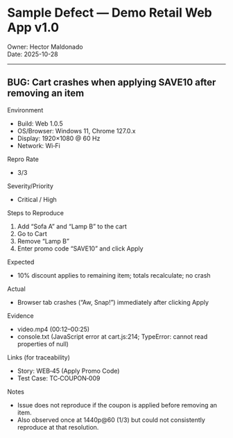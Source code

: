 # Sample Defect — Demo Retail Web App v1.0

Owner: Hector Maldonado  
Date: 2025-10-28

---

## BUG: Cart crashes when applying SAVE10 after removing an item

Environment
- Build: Web 1.0.5
- OS/Browser: Windows 11, Chrome 127.0.x
- Display: 1920×1080 @ 60 Hz
- Network: Wi‑Fi

Repro Rate
- 3/3

Severity/Priority
- Critical / High

Steps to Reproduce
1) Add “Sofa A” and “Lamp B” to the cart
2) Go to Cart
3) Remove “Lamp B”
4) Enter promo code “SAVE10” and click Apply

Expected
- 10% discount applies to remaining item; totals recalculate; no crash

Actual
- Browser tab crashes (“Aw, Snap!”) immediately after clicking Apply

Evidence
- video.mp4 (00:12–00:25)
- console.txt (JavaScript error at cart.js:214; TypeError: cannot read properties of null)

Links (for traceability)
- Story: WEB‑45 (Apply Promo Code)
- Test Case: TC‑COUPON‑009

Notes
- Issue does not reproduce if the coupon is applied before removing an item.
- Also observed once at 1440p@60 (1/3) but could not consistently reproduce at that resolution.
